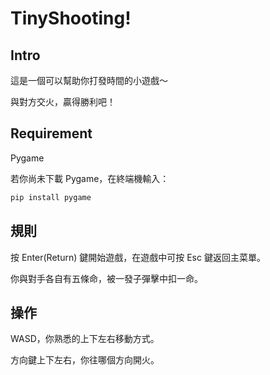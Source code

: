 # TinyShooting!

## Intro

這是一個可以幫助你打發時間的小遊戲～

與對方交火，贏得勝利吧！

## Requirement

Pygame

若你尚未下載 Pygame，在終端機輸入：

```bash
pip install pygame
```

## 規則

按 Enter\(Return\) 鍵開始遊戲，在遊戲中可按 Esc 鍵返回主菜單。

你與對手各自有五條命，被一發子彈擊中扣一命。

## 操作

WASD，你熟悉的上下左右移動方式。

方向鍵上下左右，你往哪個方向開火。
